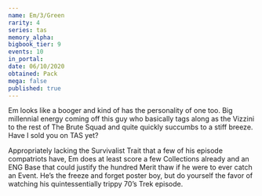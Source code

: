 ```yaml
---
name: Em/3/Green
rarity: 4
series: tas
memory_alpha:
bigbook_tier: 9
events: 10
in_portal:
date: 06/10/2020
obtained: Pack
mega: false
published: true
---
```


Em looks like a booger and kind of has the personality of one too. Big millennial energy coming off this guy who basically tags along as the Vizzini to the rest of The Brute Squad and quite quickly succumbs to a stiff breeze. Have I sold you on TAS yet?

Appropriately lacking the Survivalist Trait that a few of his episode compatriots have, Em does at least score a few Collections already and an ENG Base that could justify the hundred Merit thaw if he were to ever catch an Event. He’s the freeze and forget poster boy, but do yourself the favor of watching his quintessentially trippy 70’s Trek episode.
